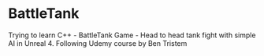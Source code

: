 # BattleTank
Trying to learn C++ - BattleTank Game - Head to head tank fight with simple AI in Unreal 4. Following Udemy course by Ben Tristem
